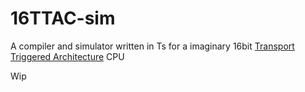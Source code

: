 # 16TTAC-sim

A compiler and simulator written in Ts
for a imaginary 16bit
[Transport Triggered Architecture](https://en.m.wikipedia.org/wiki/Transport_triggered_architecture#cite_note-8)
CPU

Wip

